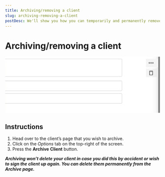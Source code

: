 ```yaml
---
title: Archiving/removing a client
slug: archiving-removing-a-client
postDesc: We'll show you how you can temporarily and permanently remove a client.
---
```

# Archiving/removing a client

![Archive](/assets/media-uploads/archive.gif)

## Instructions

1. Head over to the client’s page that you wish to archive.
2. Click on the *Options* tab on the top-right of the screen.
3. Press the **Archive** **Client** button.

***Archiving won’t delete your client in case you did this by accident or wish to sign the client up again. You can delete them permanently from the Archive page.***